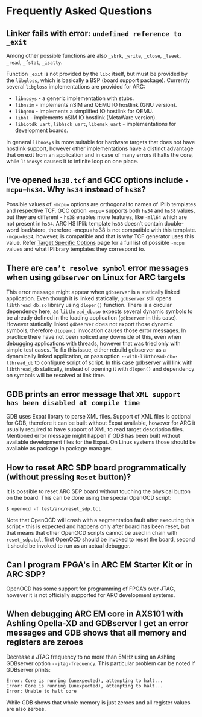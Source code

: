 # Frequently Asked Questions

## Linker fails with error: ``undefined reference to _exit``

Among other possible functions are also `_sbrk`, `_write`, `_close`, `_lseek`,
`_read`, `_fstat`, `_isatty`.

Function `_exit` is not provided by the `libc` itself, but must be provided by the `libgloss`,
which is basically a BSP (board support package). Currently several `libgloss` implementations
are provided for ARC:

* `libnosys` - a generic implementation with stubs.
* `libnsim` - implements nSIM and QEMU IO hostlink (GNU version).
* `libqemu` - implements a simplified IO hostlink for QEMU.
* `libhl` - implements nSIM IO hostlink (MetaWare version).
* `libiotdk_uart`, `libhsdk_uart`, `libemsk_uart` - implementations for development boards.

In general `libnosys` is more suitable for hardware targets that does not have hostlink support, however
other implementations have a distinct advantage that on exit from an application and in case of many errors
it halts the core, while `libnosys` causes it to infinite loop on one place.

## I’ve opened `hs38.tcf` and GCC options include `-mcpu=hs34`. Why `hs34` instead of `hs38`?

Possible values of `-mcpu=` options are orthogonal to names of IPlib templates and respective TCF.
GCC option `-mcpu=` supports both `hs34` and `hs38` values, but they are different - `hs38` enables
more features, like `-mll64` which are not present in `hs34`. ARC HS IPlib template `hs38` doesn’t
contain double-word load/store, therefore -mcpu=hs38 is not compatible with this template.
`-mcpu=hs34`, however, is compatible and that is why TCF generator uses this value. Refer
[Target Specific Options](general/target-options.md) page for a full list of possible `-mcpu`
values and what IPlibrary templates they correspond to.

## There are `can’t resolve symbol` error messages when using `gdbserver` on Linux for ARC targets

This error message might appear when `gdbserver` is a statically linked application. Even though it
is linked statically, `gdbserver` still opens `libthread_db.so` library using `dlopen()` function.
There is a circular dependency here, as `libthread_db.so` expects several dynamic symbols to be already defined in the loading application (`gdbserver` in this case). However statically linked `gdbserver` does not export those dynamic symbols,
therefore `dlopen()` invocation causes those error messages. In practice there have not been noticed any downside of
this, even when debugging applications with threads, however that was tried only with simple test cases. To fix
this issue, either rebuild gdbserver as a dynamically linked application, or pass option
`--with-libthread-db=-lthread_db` to configure script of script. In this case gdbserver will link
with `libthread_db` statically, instead of opening it with `dlopen()` and dependency on symbols will
be resolved at link time.

## GDB prints an error message that `XML support has been disabled at compile time`

GDB uses Expat library to parse XML files. Support of XML files is optional for GDB, therefore it can
be built without Expat available, however for ARC it usually required to have support of XML to read
target description files. Mentioned error message might happen if GDB has been built without available
development files for the Expat. On Linux systems those should be available as package in package manager.

## How to reset ARC SDP board programmatically (without pressing `Reset` button)?

It is possible to reset ARC SDP board without touching the physical button on the board.
This can be done using the special OpenOCD script:

```shell
$ openocd -f test/arc/reset_sdp.tcl
```

Note that OpenOCD will crash with a segmentation fault after executing this script - this is expected
and happens only after board has been reset, but that means that other OpenOCD scripts cannot be used
in chain with `reset_sdp.tcl`, first OpenOCD should be invoked to reset the board, second it should be
invoked to run as an actual debugger.

## Can I program FPGA's in ARC EM Starter Kit or in ARC SDP?

OpenOCD has some support for programming of FPGA’s over JTAG, however it is not officially
supported for ARC development systems.

## When debugging ARC EM core in AXS101 with Ashling Opella-XD and GDBserver I get an error messages and GDB shows that all memory and registers are zeroes

Decrease a JTAG frequency to no more than 5MHz using an Ashling GDBserver option `--jtag-frequency`.
This particular problem can be noted if GDBserver prints:

```text
Error: Core is running (unexpected), attempting to halt...
Error: Core is running (unexpected), attempting to halt...
Error: Unable to halt core
```

While GDB shows that whole memory is just zeroes and all register values are also zeroes.
